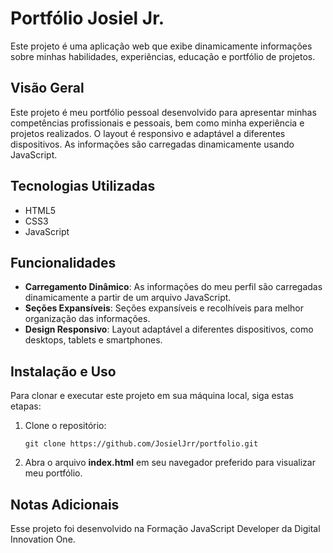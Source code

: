 # Portfólio Josiel Jr.

Este projeto é uma aplicação web que exibe dinamicamente informações sobre minhas habilidades, experiências, educação e portfólio de projetos.

## Visão Geral
Este projeto é meu portfólio pessoal desenvolvido para apresentar minhas competências profissionais e pessoais, bem como minha experiência e projetos realizados. O layout é responsivo e adaptável a diferentes dispositivos. As informações são carregadas dinamicamente usando JavaScript.

## Tecnologias Utilizadas
- HTML5
- CSS3
- JavaScript

## Funcionalidades
- **Carregamento Dinâmico**: As informações do meu perfil são carregadas dinamicamente a partir de um arquivo JavaScript.
- **Seções Expansíveis**: Seções expansíveis e recolhíveis para melhor organização das informações.
- **Design Responsivo**: Layout adaptável a diferentes dispositivos, como desktops, tablets e smartphones.

## Instalação e Uso
Para clonar e executar este projeto em sua máquina local, siga estas etapas:
1. Clone o repositório:
   ```
   git clone https://github.com/JosielJrr/portfolio.git
   ```
2. Abra o arquivo **index.html** em seu navegador preferido para visualizar meu portfólio.

## Notas Adicionais 
Esse projeto foi desenvolvido na Formação JavaScript Developer da Digital Innovation One.
